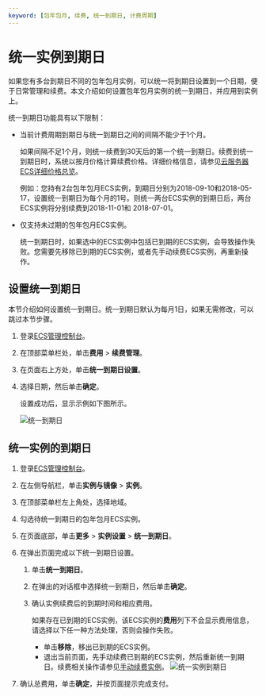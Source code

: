 ```yaml
---
keyword: [包年包月, 续费, 统一到期日, 计费周期]
---
```


# 统一实例到期日

如果您有多台到期日不同的包年包月实例，可以统一将到期日设置到一个日期，便于日常管理和续费。本文介绍如何设置包年包月实例的统一到期日，并应用到实例上。

统一到期日功能具有以下限制：

-   当前计费周期到期日与统一到期日之间的间隔不能少于1个月。

    如果间隔不足1个月，则统一续费到30天后的第一个统一到期日。续费到统一到期日时，系统以按月价格计算续费价格。详细价格信息，请参见[云服务器ECS详细价格总览](https://www.aliyun.com/price/product#/ecs/detail)。

    例如：您持有2台包年包月ECS实例，到期日分别为2018-09-10和2018-05-17，设置统一到期日为每个月的1号。则统一两台ECS实例的到期日后，两台ECS实例将分别续费到2018-11-01和 2018-07-01。

-   仅支持未过期的包年包月ECS实例。

    统一到期日时，如果选中的ECS实例中包括已到期的ECS实例，会导致操作失败。您需要先移除已到期的ECS实例，或者先手动续费ECS实例，再重新操作。


## 设置统一到期日

本节介绍如何设置统一到期日。统一到期日默认为每月1日，如果无需修改，可以跳过本节步骤。

1.  登录[ECS管理控制台](https://ecs.console.aliyun.com)。

2.  在顶部菜单栏处，单击**费用** \> **续费管理**。

3.  在页面右上方处，单击**统一到期日设置**。

4.  选择日期，然后单击**确定**。

    设置成功后，显示示例如下图所示。

    ![统一到期日](https://static-aliyun-doc.oss-cn-hangzhou.aliyuncs.com/assets/img/zh-CN/5314359951/p55370.png)


## 统一实例的到期日

1.  登录[ECS管理控制台](https://ecs.console.aliyun.com)。

2.  在左侧导航栏，单击**实例与镜像** \> **实例**。

3.  在顶部菜单栏左上角处，选择地域。

4.  勾选待统一到期日的包年包月ECS实例。

5.  在页面底部，单击**更多** \> **实例设置** \> **统一到期日**。

6.  在弹出页面完成以下统一到期日设置。

    1.  单击**统一到期日**。

    2.  在弹出的对话框中选择统一到期日，然后单击**确定**。

    3.  确认实例续费后的到期时间和相应费用。

        如果存在已到期的ECS实例，该ECS实例的**费用**列下不会显示费用信息，请选择以下任一种方法处理，否则会操作失败。

        -   单击**移除**，移出已到期的ECS实例。
        -   退出当前页面，先手动续费已到期的ECS实例，然后重新统一到期日。续费相关操作请参见[手动续费实例](/cn.zh-CN/产品定价/续费实例/手动续费实例.md)。
    ![统一实例到期日](https://static-aliyun-doc.oss-cn-hangzhou.aliyuncs.com/assets/img/zh-CN/2975319951/p141029.png)

7.  确认总费用，单击**确定**，并按页面提示完成支付。


